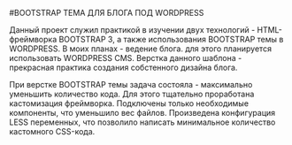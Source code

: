 #BOOTSTRAP ТЕМА ДЛЯ БЛОГА ПОД WORDPRESS

Данный проект служил практикой в изучении двух технологий - HTML-фреймворка BOOTSTRAP 3, а также использования BOOTSTRAP темы в WORDPRESS.
В моих планах  - ведение блога. для этого планируется использовать WORDPRESS CMS.
Верстка данного шаблона -  прекрасная практика создания собстенного дизайна блога.

При верстке BOOTSTRAP темы задача состояла  - максимально уменьшить количество кода. Для этого тщательно проработана кастомизация фреймворка. Подключены только необходимые компоненты, что уменьшило вес файлов. Произведена конфигурация LESS переменных, что позволило написать минимальное количество кастомного CSS-кода.
